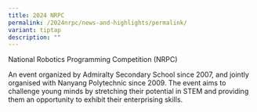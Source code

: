 ```yaml
---
title: 2024 NRPC
permalink: /2024nrpc/news-and-highlights/permalink/
variant: tiptap
description: ""
---
```

<p>National Robotics Programming Competition (NRPC)</p>
<p>An event organized by Admiralty Secondary School since 2007, and jointly
organised with Nanyang Polytechnic since 2009. The event aims to challenge
young minds by stretching their potential in STEM and providing them an
opportunity to exhibit their enterprising skills.</p>
<p></p>